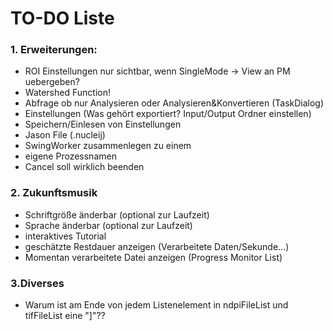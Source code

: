 
# TO-DO Liste #

### 1. Erweiterungen: ###
* ROI Einstellungen nur sichtbar, wenn SingleMode -> View an PM uebergeben?
* Watershed Function!
* Abfrage ob nur Analysieren oder Analysieren&Konvertieren (TaskDialog)
* Einstellungen (Was gehört exportiert? Input/Output Ordner einstellen)
* Speichern/Einlesen von Einstellungen
* Jason File (.nucleij)
* SwingWorker zusammenlegen zu einem
* eigene Prozessnamen
* Cancel soll wirklich beenden


### 2. Zukunftsmusik ###
* Schriftgröße änderbar (optional zur Laufzeit)
* Sprache änderbar (optional zur Laufzeit)
* interaktives Tutorial
* geschätzte Restdauer anzeigen (Verarbeitete Daten/Sekunde...)
* Momentan verarbeitete Datei anzeigen (Progress Monitor List)

### 3.Diverses ###
* Warum ist am Ende von jedem Listenelement in ndpiFileList und tifFileList eine "]"??